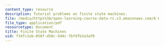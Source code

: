 ```yaml
---
content_type: resource
description: Tutorial problems on finite state machines.
file: /media/https%3A/open-learning-course-data-rc.s3.amazonaws.com/6-004-computation-structures-spring-2009/f34fc1eb058fd58c5d4c7bfdfb2a3af0_MIT6_004s09_tutor07.pdf
file_type: application/pdf
resourcetype: Document
title: Finite State Machines
uid: f34fc1eb-058f-d58c-5d4c-7bfdfb2a3af0
---
```


